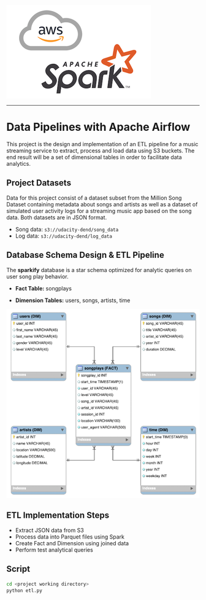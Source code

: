 ![ERD](png/aws-spark.png)

--------------------------------------------

# Data Pipelines with Apache Airflow

This project is the design and implementation of an ETL pipeline for a music streaming service to extract, process and load data using S3 buckets. The end result will be a set of dimensional tables in order to facilitate data analytics.

## Project Datasets

Data for this project consist of a dataset subset from the Million Song
Dataset containing metadata about songs and artists as well as a dataset of
simulated user activity logs for a streaming music app based on the song data.
Both datasets are in JSON format.

* Song data: `s3://udacity-dend/song_data`
* Log data: `s3://udacity-dend/log_data`

## Database Schema Design & ETL Pipeline

The **sparkify** database is a star schema optimized for analytic queries on user song play
behavior.  
* **Fact Table:** songplays  

* **Dimension Tables:** users, songs, artists, time


![ERD](png/03-er-diagram-star.png)


## ETL Implementation Steps

* Extract JSON data from S3
* Process data into Parquet files using Spark
* Create Fact and Dimension using joined data
* Perform test analytical queries

## Script

```bash
cd <project working directory>
python etl.py
```
